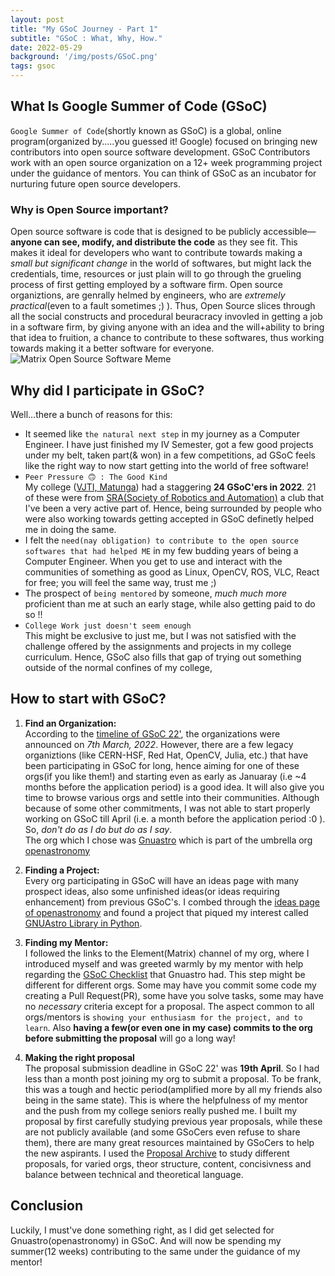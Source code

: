 ```yaml
---
layout: post
title: "My GSoC Journey - Part 1"
subtitle: "GSoC : What, Why, How."
date: 2022-05-29
background: '/img/posts/GSoC.png'
tags: gsoc
---
```


## What Is Google Summer of Code (GSoC)
`Google Summer of Code`(shortly known as GSoC) is a global, online program(organized by.....you guessed it! Google) focused on bringing new contributors into open source software development. GSoC Contributors work with an open source organization on a 12+ week programming project under the guidance of mentors. You can think of GSoC as an incubator for nurturing future open source developers.

### Why is Open Source important?
Open source software is code that is designed to be publicly accessible—**anyone can see, modify, and distribute the code** as they see fit. This makes it ideal for developers who want to contribute towards making a *small but significant change* in the world of softwares, but might lack the credentials, time, resources or just plain will to go through the grueling process of first getting employed by a software firm. Open source organiztions, are genrally helmed by engineers, who are *extremely practical*(even to a fault sometimes ;) ). Thus, Open Source slices through all the social constructs and procedural beuracracy invovled in getting a job in a software firm, by giving anyone with an idea and the will+ability to bring that idea to fruition, a chance to contribute to these softwares, thus working towards making it a better software for everyone.
![Matrix Open Source Software Meme](https://images-cdn.9gag.com/photo/aM4jpy6_700b.jpg)

## Why did I participate in GSoC?
Well...there a bunch of reasons for this:
- It seemed like `the natural next step` in my journey as a Computer Engineer. I have just finished my IV Semester, got a few good projects under my belt, taken part(& won) in a few competitions, ad GSoC feels like the right way to now start getting into the world of free software!
- `Peer Pressure 🙃 : The Good Kind`<br>
  My college ([VJTI, Matunga](https://vjti.ac.in/)) had a staggering **24 GSoC'ers in 2022**. 21 of these were from [SRA(Society of Robotics and Automation)](https://github.com/SRA-VJTI) a club that I've been a very active part of. Hence, being surrounded by people who were also working towards getting accepted in GSoC definetly helped me in doing the same.
- I felt the `need(nay obligation) to contribute to the open source softwares that had helped ME` in my few budding years of being a Computer Engineer. When you get to use and interact with the communities of something as good as Linux, OpenCV, ROS, VLC, React for free; you will feel the same way, trust me ;)
- The prospect of `being mentored` by someone, *much much more* proficient than me at such an early stage, while also getting paid to do so !!
- `College Work just doesn't seem enough`<br>
  This might be exclusive to just me, but I was not satisfied with the challenge offered by the assignments and projects in my college curriculum. Hence, GSoC also fills that gap of trying out something outside of the normal confines of my college,

## How to start with GSoC?

1. **Find an Organization:**<br>
    According to the [timeline of GSoC 22'](https://developers.google.com/open-source/gsoc/timeline), the organizations were announced on *7th March, 2022*. However, there are a few legacy organiztions (like CERN-HSF, Red Hat, OpenCV, Julia, etc.) that have been participating in GSoC for long, hence aiming for one of these orgs(if you like them!) and starting even as early as Januaray (i.e ~4 months before the application period) is a good idea. It will also give you time to browse various orgs and settle into their communities. Although because of some other commitments, I was not able to start properly working on GSoC till April (i.e. a month before the application period :0 ). So, *don't do as I do but do as I say*.<br>
    The org which I chose was [Gnuastro](https://www.gnu.org/savannah-checkouts/gnu/gnuastro/gnuastro.html) which is part of the umbrella org [openastronomy](https://openastronomy.org/)

2. **Finding a Project:**<br>
   Every org participating in GSoC will have an ideas page with many prospect ideas, also some unfinished ideas(or ideas requiring enhancement) from previous GSoC's. I combed through the [ideas page of openastronomy](https://openastronomy.org/gsoc/gsoc2022/#/projects) and found a project that piqued my interest called [GNUAstro Library in Python](https://openastronomy.org/gsoc/gsoc2022/#/projects?project=gnuastro_library_in_python).

3. **Finding my Mentor:**<br>
   I followed the links to the Element(Matrix) channel of my org, where I introduced myself and was greeted warmly by my mentor with help regarding the [GSoC Checklist](https://savannah.gnu.org/support/index.php?110613#comment0) that Gnuastro had. This step might be different for different orgs. Some may have you commit some code my creating a Pull Request(PR), some have you solve tasks, some may have no *necessary* criteria except for a proposal. The aspect common to all orgs/mentors is `showing your enthusiasm for the project, and to learn`. Also **having a few(or even one in my case) commits to the org before submitting the proposal** will go a long way!

4. **Making the right proposal**<br>
   The proposal submission deadline in GSoC 22' was **19th April**. So I had less than a month post joining my org to submit a proposal. To be frank, this was a tough and hectic period(amplified more by all my friends also being in the same state). This is where the helpfulness of my mentor and the push from my college seniors really pushed me. I built my proposal by first carefully studying previous year proposals, while these are not publicly available (and some GSoCers even refuse to share them), there are many great resources maintained by GSoCers to help the new aspirants. I used the [Proposal Archive](https://github.com/Google-Summer-of-Code-Archive/gsoc-proposals-archive) to study different proposals, for varied orgs, theor structure, content, concisivness and balance between technical and theoretical language.

## Conclusion
Luckily, I must've done something right, as I did get selected for Gnuastro(openastronomy) in GSoC. And will now be spending my summer(12 weeks) contributing to the same under the guidance of my mentor!